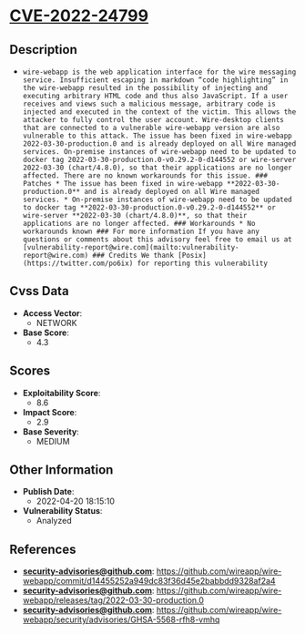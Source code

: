 
# [CVE-2022-24799](https://cve.mitre.org/cgi-bin/cvename.cgi?name=CVE-2022-24799)

## Description

- `wire-webapp is the web application interface for the wire messaging service. Insufficient escaping in markdown “code highlighting” in the wire-webapp resulted in the possibility of injecting and executing arbitrary HTML code and thus also JavaScript. If a user receives and views such a malicious message, arbitrary code is injected and executed in the context of the victim. This allows the attacker to fully control the user account. Wire-desktop clients that are connected to a vulnerable wire-webapp version are also vulnerable to this attack. The issue has been fixed in wire-webapp 2022-03-30-production.0 and is already deployed on all Wire managed services. On-premise instances of wire-webapp need to be updated to docker tag 2022-03-30-production.0-v0.29.2-0-d144552 or wire-server 2022-03-30 (chart/4.8.0), so that their applications are no longer affected. There are no known workarounds for this issue. ### Patches * The issue has been fixed in wire-webapp **2022-03-30-production.0** and is already deployed on all Wire managed services. * On-premise instances of wire-webapp need to be updated to docker tag **2022-03-30-production.0-v0.29.2-0-d144552** or wire-server **2022-03-30 (chart/4.8.0)**, so that their applications are no longer affected. ### Workarounds * No workarounds known ### For more information If you have any questions or comments about this advisory feel free to email us at [vulnerability-report@wire.com](mailto:vulnerability-report@wire.com) ### Credits We thank [Posix](https://twitter.com/po6ix) for reporting this vulnerability`

## Cvss Data

- **Access Vector**:
  - NETWORK
- **Base Score**:
  - 4.3

## Scores

- **Exploitability Score**:
  - 8.6
- **Impact Score**:
  - 2.9
- **Base Severity**:
  - MEDIUM

## Other Information

- **Publish Date**:
  - 2022-04-20 18:15:10
- **Vulnerability Status**:
  - Analyzed

## References

- **security-advisories@github.com**: https://github.com/wireapp/wire-webapp/commit/d14455252a949dc83f36d45e2babbdd9328af2a4
- **security-advisories@github.com**: https://github.com/wireapp/wire-webapp/releases/tag/2022-03-30-production.0
- **security-advisories@github.com**: https://github.com/wireapp/wire-webapp/security/advisories/GHSA-5568-rfh8-vmhq
